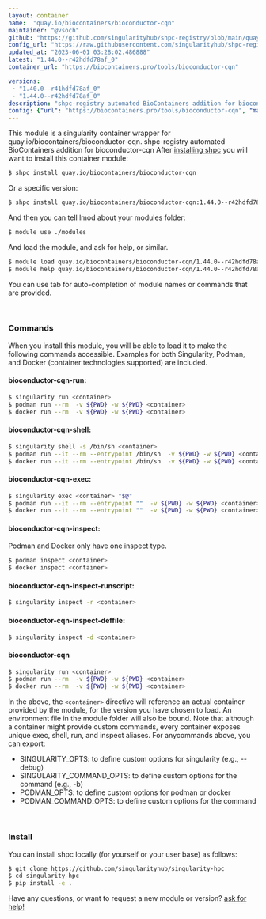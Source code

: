 ```yaml
---
layout: container
name:  "quay.io/biocontainers/bioconductor-cqn"
maintainer: "@vsoch"
github: "https://github.com/singularityhub/shpc-registry/blob/main/quay.io/biocontainers/bioconductor-cqn/container.yaml"
config_url: "https://raw.githubusercontent.com/singularityhub/shpc-registry/main/quay.io/biocontainers/bioconductor-cqn/container.yaml"
updated_at: "2023-06-01 03:28:02.486888"
latest: "1.44.0--r42hdfd78af_0"
container_url: "https://biocontainers.pro/tools/bioconductor-cqn"

versions:
 - "1.40.0--r41hdfd78af_0"
 - "1.44.0--r42hdfd78af_0"
description: "shpc-registry automated BioContainers addition for bioconductor-cqn"
config: {"url": "https://biocontainers.pro/tools/bioconductor-cqn", "maintainer": "@vsoch", "description": "shpc-registry automated BioContainers addition for bioconductor-cqn", "latest": {"1.44.0--r42hdfd78af_0": "sha256:9b49f56ea679de64e8642646e1d6f06829501644a095a2cf4170e7c7aaff0170"}, "tags": {"1.40.0--r41hdfd78af_0": "sha256:e304ca5915d0112ffd5ccf22e201b585572bbe7e1cc970269e91a909a97af146", "1.44.0--r42hdfd78af_0": "sha256:9b49f56ea679de64e8642646e1d6f06829501644a095a2cf4170e7c7aaff0170"}, "docker": "quay.io/biocontainers/bioconductor-cqn"}
---
```


This module is a singularity container wrapper for quay.io/biocontainers/bioconductor-cqn.
shpc-registry automated BioContainers addition for bioconductor-cqn
After [installing shpc](#install) you will want to install this container module:


```bash
$ shpc install quay.io/biocontainers/bioconductor-cqn
```

Or a specific version:

```bash
$ shpc install quay.io/biocontainers/bioconductor-cqn:1.44.0--r42hdfd78af_0
```

And then you can tell lmod about your modules folder:

```bash
$ module use ./modules
```

And load the module, and ask for help, or similar.

```bash
$ module load quay.io/biocontainers/bioconductor-cqn/1.44.0--r42hdfd78af_0
$ module help quay.io/biocontainers/bioconductor-cqn/1.44.0--r42hdfd78af_0
```

You can use tab for auto-completion of module names or commands that are provided.

<br>

### Commands

When you install this module, you will be able to load it to make the following commands accessible.
Examples for both Singularity, Podman, and Docker (container technologies supported) are included.

#### bioconductor-cqn-run:

```bash
$ singularity run <container>
$ podman run --rm  -v ${PWD} -w ${PWD} <container>
$ docker run --rm  -v ${PWD} -w ${PWD} <container>
```

#### bioconductor-cqn-shell:

```bash
$ singularity shell -s /bin/sh <container>
$ podman run --it --rm --entrypoint /bin/sh  -v ${PWD} -w ${PWD} <container>
$ docker run --it --rm --entrypoint /bin/sh  -v ${PWD} -w ${PWD} <container>
```

#### bioconductor-cqn-exec:

```bash
$ singularity exec <container> "$@"
$ podman run --it --rm --entrypoint ""  -v ${PWD} -w ${PWD} <container> "$@"
$ docker run --it --rm --entrypoint ""  -v ${PWD} -w ${PWD} <container> "$@"
```

#### bioconductor-cqn-inspect:

Podman and Docker only have one inspect type.

```bash
$ podman inspect <container>
$ docker inspect <container>
```

#### bioconductor-cqn-inspect-runscript:

```bash
$ singularity inspect -r <container>
```

#### bioconductor-cqn-inspect-deffile:

```bash
$ singularity inspect -d <container>
```



#### bioconductor-cqn

```bash
$ singularity run <container>
$ podman run --rm  -v ${PWD} -w ${PWD} <container>
$ docker run --rm  -v ${PWD} -w ${PWD} <container>
```


In the above, the `<container>` directive will reference an actual container provided
by the module, for the version you have chosen to load. An environment file in the
module folder will also be bound. Note that although a container
might provide custom commands, every container exposes unique exec, shell, run, and
inspect aliases. For anycommands above, you can export:

 - SINGULARITY_OPTS: to define custom options for singularity (e.g., --debug)
 - SINGULARITY_COMMAND_OPTS: to define custom options for the command (e.g., -b)
 - PODMAN_OPTS: to define custom options for podman or docker
 - PODMAN_COMMAND_OPTS: to define custom options for the command

<br>

### Install

You can install shpc locally (for yourself or your user base) as follows:

```bash
$ git clone https://github.com/singularityhub/singularity-hpc
$ cd singularity-hpc
$ pip install -e .
```

Have any questions, or want to request a new module or version? [ask for help!](https://github.com/singularityhub/singularity-hpc/issues)